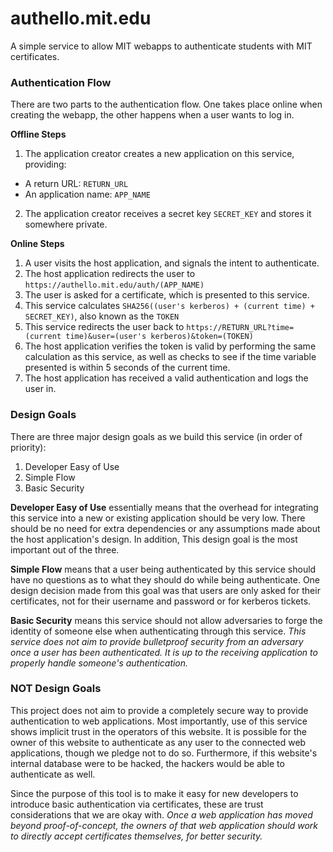 # authello.mit.edu
A simple service to allow MIT webapps to authenticate students with MIT certificates.

### Authentication Flow

There are two parts to the authentication flow. One takes place online when creating the webapp, the other happens when a user wants to log in.

**Offline Steps**

1. The application creator creates a new application on this service, providing:
  - A return URL: `RETURN_URL`
  - An application name: `APP_NAME`
2. The application creator receives a secret key `SECRET_KEY` and stores it somewhere private.

**Online Steps**

1. A user visits the host application, and signals the intent to authenticate.
2. The host application redirects the user to `https://authello.mit.edu/auth/(APP_NAME)`
3. The user is asked for a certificate, which is presented to this service.
4. This service calculates `SHA256((user's kerberos) + (current time) + SECRET_KEY)`, also known as the `TOKEN`
5. This service redirects the user back to `https://RETURN_URL?time=(current time)&user=(user's kerberos)&token=(TOKEN)`
6. The host application verifies the token is valid by performing the same calculation as this service, as well as checks to see if the time variable presented is within 5 seconds of the current time.
7. The host application has received a valid authentication and logs the user in.

### Design Goals

There are three major design goals as we build this service (in order of priority):

1. Developer Easy of Use
2. Simple Flow
3. Basic Security

**Developer Easy of Use** essentially means that the overhead for integrating this service into a new or existing application should be very low. There should be no need for extra dependencies or any assumptions made about the host application's design. In addition, This design goal is the most important out of the three.

**Simple Flow** means that a user being authenticated by this service should have no questions as to what they should do while being authenticate. One design decision made from this goal was that users are only asked for their certificates, not for their username and password or for kerberos tickets.

**Basic Security** means this service should not allow adversaries to forge the identity of someone else when authenticating through this service. *This service does not aim to provide bulletproof security from an adversary once a user has been authenticated. It is up to the receiving application to properly handle someone's authentication.*

### NOT Design Goals

This project does not aim to provide a completely secure way to provide authentication to web applications. Most importantly, use of this service shows implicit trust in the operators of this website. It is possible for the owner of this website to authenticate as any user to the connected web applications, though we pledge not to do so. Furthermore, if this website's internal database were to be hacked, the hackers would be able to authenticate as well.

Since the purpose of this tool is to make it easy for new developers to introduce basic authentication via certificates, these are trust considerations that we are okay with. *Once a web application has moved beyond proof-of-concept, the owners of that web application should work to directly accept certificates themselves, for better security.*
